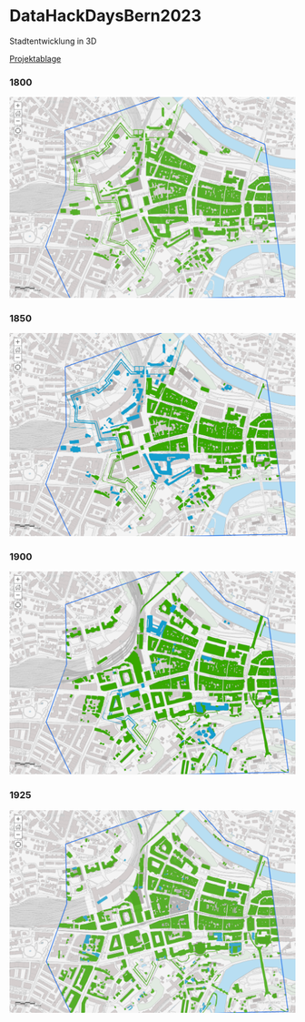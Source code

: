 # DataHackDaysBern2023
Stadtentwicklung in 3D

[Projektablage](https://hack.data-hackdays-be.ch/project/11)

### 1800
<img src="/Screenshots/Bestand_Final_1800.png" alt="drawing" width="800"/>

### 1850
<img src="/Screenshots/Bestand_Final_1850.png" alt="drawing" width="800"/>

### 1900
<img src="/Screenshots/Bestand_Final_1900.png" alt="drawing" width="800"/>

### 1925
<img src="/Screenshots/Bestand_Final_1925.png" alt="drawing" width="800"/>
